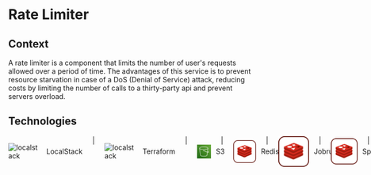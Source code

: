 # Rate Limiter

## Context
A rate limiter is a component that limits the number of user's requests allowed over a period of time.
The advantages of this service is to prevent resource starvation in case of a DoS (Denial of Service) attack, 
reducing costs by limiting the number of calls to a thirty-party api and prevent servers overload.

## Technologies
<div style="display:flex; gap: 20px">
    <div style="display:flex; align-items: center; gap: 10px;">
        <img src="https://cdn.prod.website-files.com/6539036f80ddc9e9a467134e/65546e419e7e9b3f9cf3408c_favicon.png" alt="localstack">
        LocalStack
    </div> |
    <div style="display:flex; align-items: center; gap: 10px;">
        <img src="https://registry.terraform.io/images/favicons/favicon-32x32.png" alt="localstack">
        Terraform
    </div> |
    <div style="display:flex; align-items: center; gap: 10px;">
        <img src="docs/assets/s3-logo.svg" alt="s3">
        S3
    </div> |
    <div style="display:flex; align-items: center; gap: 10px;">
        <img src="docs/assets/redis-svgrepo-com.svg" alt="redis">
        Redis
    </div> |
    <div style="display:flex; align-items: center; gap: 10px;">
        <img src="docs/assets/redis-svgrepo-com.svg" alt="redis">
        Jobrunr
    </div> |
    <div style="display:flex; align-items: center; gap: 10px;">
        <img src="docs/assets/redis-svgrepo-com.svg" alt="redis">
        Spring
    </div> |
    <div style="display:flex; align-items: center; gap: 10px;">
        <img src="docs/assets/redis-svgrepo-com.svg" alt="redis">
        Slf4j
    </div>
</div>
